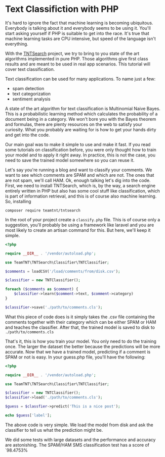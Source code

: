 # Text Classifiction with PHP

It's hard to ignore the fact that machine learning is becoming ubiquitous.
Everybody is talking about it and everybody seems to be using it.
You'll start asking yourself if PHP is suitable to get into the race. 
It's true that machine learning tasks are CPU intensive, but speed of the
language isn't everything.

With the [TNTSearch](https://github.com/teamtnt/tntsearch) project, we try to bring to you state of the art algorithms
implemented in pure PHP. Those algorithms give first class results and are meant
to be used in real app scenarios. This tutorial will cover text classification.

Text classification can be used for many applications. To name just a few:

* spam detection
* text categorization
* sentiment analysis

A state of the art algorithm for text classification is Multinomial Naive Bayes.
This is a probabilistic learning method which calculates the probability of a document
being in a category. We won't bore you with the Bayes theorem and formulas, there are
plenty resources on the web to satisfy your curiosity. What you probably are waiting
for is how to get your hands dirty and get into the code.

Our main goal was to make it simple to use and make it fast. If you read some tutorials
on classification before, you were only thought how to train your model and to apply
it right away. In practice, this is not the case, you need to save the trained model
somewhere so you can reuse it.

Let's say you're running a blog and want to classify your comments. We want to see
which comments are SPAM and which are not. The ones that are not spam, we'll call
HAM. Ok, enough talking let's dig into the code. First, we need to install TNTSearch,
which is, by the way, a search engine entirely written in PHP but also has some cool stuff
like classification, which is part of information retrieval, and this is of course also
machine learning. So, installing

`composer require teamtnt/tntsearch`

In the root of your project create a `classify.php` file. This is of course only a suggestion,
you'll probably be using a framework like laravel and you are most likely to create an
artisan command for this. But here, we'll keep it simple.

```php
<?php

require __DIR__ . '/vendor/autoload.php';

use TeamTNT\TNTSearch\Classifier\TNTClassifier;

$comments = loadCSV('/load/comments/from/disk.csv');

$classifier = new TNTClassifier();

foreach ($comments as $comment) {
    $classifier->learn($comment->text, $comment->category)
}

$classifier->save('./path/to/comments.cls');
```

What this piece of code does is it simply takes the .csv file containing the comments
together with their category which can be either SPAM or HAM and teaches the classifier.
After that, the trained model is saved to disk to `./path/to/comments.cls`

That's it, this is how you train your model. You only need to do the training once. The
larger the dataset the better because the predictions will be more accurate.
Now that we have a trained model, predicting if a comment is SPAM or not is easy. In your
guess.php file, you'll have the following:

```php
<?php

require __DIR__ . '/vendor/autoload.php';

use TeamTNT\TNTSearch\Classifier\TNTClassifier;

$classifier = new TNTClassifier();
$classifier->load('./path/to/comments.cls');

$guess = $classfier->predict('This is a nice post');

echo $guess['label'];
```

The above code is very simple. We load the model from disk and ask the classifier to tell
us what the prediction might be.

We did some tests with large datasets and the performance and accuracy are astonishing. The
SPAM/HAM SMS classification test has a score of `98.4753%
